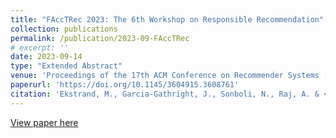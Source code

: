 ```yaml
---
title: "FAccTRec 2023: The 6th Workshop on Responsible Recommendation"
collection: publications
permalink: /publication/2023-09-FAccTRec
# excerpt: ''
date: 2023-09-14
type: "Extended Abstract"
venue: 'Proceedings of the 17th ACM Conference on Recommender Systems (RecSys `23)'
paperurl: 'https://doi.org/10.1145/3604915.3608761'
citation: 'Ekstrand, M., Garcia-Gathright, J., Sonboli, N., Raj, A. & <b>Dinnissen, K.</b> (2023). FAccTRec 2023: The 6th Workshop on Responsible Recommendation. In <i>Proceedings of the 17th ACM Conference on Recommender Systems (RecSys `23), September 18, 2023, Singapore, Singapore.</i> New York, NY, USA: Association for Computing Machinery, 1267–1268.'
---
```

<!-- 
The 6th Workshop on Responsible Recommendation (FAccTRec 2023) was held in conjunction with the 17th ACM Conference on Recommender Systems on September, 2023 at Singapore, in a hybrid format. This workshop brought together researchers and practitioners to discuss several topics under the banner of social responsibility in recommender systems: fairness, accountability, transparency, privacy, and other ethical and social concerns. It served to advance research and discussion of these topics in the recommender systems space, and incubate ideas for future development and refinement. -->

[View paper here](https://dl.acm.org/doi/pdf/10.1145/3604915.3608761)
<!-- 
Ekstrand, M., Garcia-Gathright, J., Sonboli, N., Raj, A. & Dinnissen, K. (2023). FAccTRec 2023: The 6th Workshop on Responsible Recommendation. In <i>Proceedings of the 17th ACM Conference on Recommender Systems (RecSys `23), September 18, 2023, Singapore, Singapore.</i> New York, NY, USA: Association for Computing Machinery, 1267–1268. https://dl.acm.org/doi/pdf/10.1145/3604915.3608761 -->